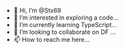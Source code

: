 - 👋 Hi, I’m @Stx69
- 👀 I’m interested in exploring a code...
- 🌱 I’m currently learning TypeScript...
- 💞️ I’m looking to collaborate on DF ...
- 📫 How to reach me here...

<!---
Stx69/Stx69 is a ✨ special ✨ repository because its `README.md` (this file) appears on your GitHub profile.
You can click the Preview link to take a look at your changes.
--->
